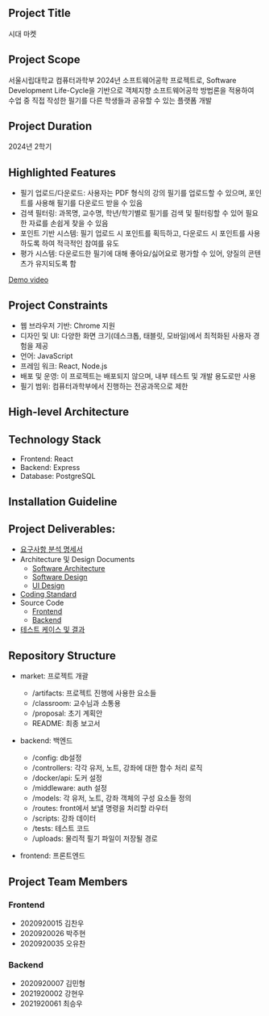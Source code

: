 ## Project Title

시대 마켓

## Project Scope

서울시립대학교 컴퓨터과학부 2024년 소프트웨어공학 프로젝트로, Software Development Life-Cycle을 기반으로 객체지향 소프트웨어공학 방법론을 적용하여 수업 중 직접 작성한 필기를 다른 학생들과 공유할 수 있는 플랫폼 개발

## Project Duration

2024년 2학기

## Highlighted Features

- 필기 업로드/다운로드: 사용자는 PDF 형식의 강의 필기를 업로드할 수 있으며, 포인트를 사용해 필기를 다운로드 받을 수 있음
- 검색 필터링: 과목명, 교수명, 학년/학기별로 필기를 검색 및 필터링할 수 있어 필요한 자료를 손쉽게 찾을 수 있음
- 포인트 기반 시스템: 필기 업로드 시 포인트를 획득하고, 다운로드 시 포인트를 사용하도록 하여 적극적인 참여를 유도
- 평가 시스템: 다운로드한 필기에 대해 좋아요/싫어요로 평가할 수 있어, 양질의 콘텐츠가 유지되도록 함

[Demo video](https://github.com/sogong24/market/blob/main/reports/demo.mp4)

## Project Constraints

- 웹 브라우저 기반: Chrome 지원
- 디자인 및 UI:  다양한 화면 크기(데스크톱, 태블릿, 모바일)에서 최적화된 사용자 경험을 제공
- 언어: JavaScript
- 프레임 워크: React, Node.js
- 배포 및 운영: 이 프로젝트는 배포되지 않으며, 내부 테스트 및 개발 용도로만 사용
- 필기 범위: 컴퓨터과학부에서 진행하는 전공과목으로 제한

## High-level Architecture



## Technology Stack
- Frontend: React
- Backend: Express
- Database: PostgreSQL

## Installation Guideline

## Project Deliverables:

- [요구사항 분석 명세서](https://github.com/sogong24/market/tree/main/artifacts/srs)
- Architecture 및 Design Documents
    - [Software Architecture](https://github.com/sogong24/market/blob/main/artifacts/high-level-architecure)
    - [Software Design](https://github.com/sogong24/market/tree/main/artifacts/uml-design)
    - [UI Design](https://github.com/sogong24/market/tree/main/artifacts/ui-design)
- [Coding Standard](https://github.com/sogong24/market/tree/main/artifacts/coding-standard)
- Source Code
    - [Frontend](https://github.com/sogong24/front)
    - [Backend](https://github.com/sogong24/backend)
- [테스트 케이스 및 결과](https://github.com/sogong24/market/tree/main/artifacts/test-cases)

## Repository Structure
- market: 프로젝트 개괄
    - /artifacts: 프로젝트 진행에 사용한 요소들 
    - /classroom: 교수님과 소통용
    - /proposal: 초기 계획안
    - README: 최종 보고서

- backend: 백엔드
    - /config: db설정
    - /controllers: 각각 유저, 노트, 강좌에 대한 함수 처리 로직
    - /docker/api: 도커 설정
    - /middleware: auth 설정
    - /models: 각 유저, 노트, 강좌 객체의 구성 요소들 정의
    - /routes: front에서 보낼 명령을 처리할 라우터
    - /scripts: 강좌 데이터
    - /tests: 테스트 코드
    - /uploads: 물리적 필기 파일이 저장될 경로

- frontend: 프론트엔드

## Project Team Members

### Frontend

- 2020920015 김찬우
- 2020920026 박주현
- 2020920035 오유찬

### Backend

- 2020920007 김민형
- 2021920002 강현우
- 2021920061 최승우